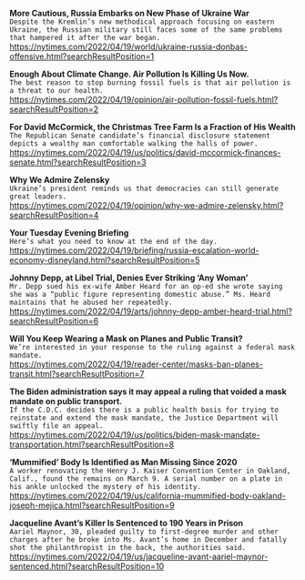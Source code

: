 **More Cautious, Russia Embarks on New Phase of Ukraine War**\
`Despite the Kremlin’s new methodical approach focusing on eastern Ukraine, the Russian military still faces some of the same problems that hampered it after the war began.`\
https://nytimes.com/2022/04/19/world/ukraine-russia-donbas-offensive.html?searchResultPosition=1

**Enough About Climate Change. Air Pollution Is Killing Us Now.**\
`The best reason to stop burning fossil fuels is that air pollution is a threat to our health.`\
https://nytimes.com/2022/04/19/opinion/air-pollution-fossil-fuels.html?searchResultPosition=2

**For David McCormick, the Christmas Tree Farm Is a Fraction of His Wealth**\
`The Republican Senate candidate’s financial disclosure statement depicts a wealthy man comfortable walking the halls of power.`\
https://nytimes.com/2022/04/19/us/politics/david-mccormick-finances-senate.html?searchResultPosition=3

**Why We Admire Zelensky**\
`Ukraine’s president reminds us that democracies can still generate great leaders. `\
https://nytimes.com/2022/04/19/opinion/why-we-admire-zelensky.html?searchResultPosition=4

**Your Tuesday Evening Briefing**\
`Here’s what you need to know at the end of the day.`\
https://nytimes.com/2022/04/19/briefing/russia-escalation-world-economy-disneyland.html?searchResultPosition=5

**Johnny Depp, at Libel Trial, Denies Ever Striking ‘Any Woman’**\
`Mr. Depp sued his ex-wife Amber Heard for an op-ed she wrote saying she was a “public figure representing domestic abuse.” Ms. Heard maintains that he abused her repeatedly.`\
https://nytimes.com/2022/04/19/arts/johnny-depp-amber-heard-trial.html?searchResultPosition=6

**Will You Keep Wearing a Mask on Planes and Public Transit?**\
`We’re interested in your response to the ruling against a federal mask mandate.`\
https://nytimes.com/2022/04/19/reader-center/masks-ban-planes-transit.html?searchResultPosition=7

**The Biden administration says it may appeal a ruling that voided a mask mandate on public transport.**\
`If the C.D.C. decides there is a public health basis for trying to reinstate and extend the mask mandate, the Justice Department will swiftly file an appeal.`\
https://nytimes.com/2022/04/19/us/politics/biden-mask-mandate-transportation.html?searchResultPosition=8

**‘Mummified’ Body Is Identified as Man Missing Since 2020**\
`A worker renovating the Henry J. Kaiser Convention Center in Oakland, Calif., found the remains on March 9. A serial number on a plate in his ankle unlocked the mystery of his identity.`\
https://nytimes.com/2022/04/19/us/california-mummified-body-oakland-joseph-mejica.html?searchResultPosition=9

**Jacqueline Avant’s Killer Is Sentenced to 190 Years in Prison**\
`Aariel Maynor, 30, pleaded guilty to first-degree murder and other charges after he broke into Ms. Avant’s home in December and fatally shot the philanthropist in the back, the authorities said.`\
https://nytimes.com/2022/04/19/us/jacqueline-avant-aariel-maynor-sentenced.html?searchResultPosition=10

